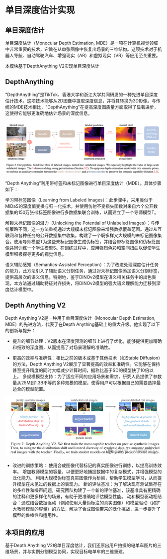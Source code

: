 # 单目深度估计实现

## 单目深度估计

单目深度估计（Monocular Depth Estimation, MDE）是一项在计算机视觉领域中非常重要的技术，它旨在从单张图像中恢复出场景的三维结构。这项技术对于机器人导航、自动驾驶汽车、增强现实（AR）和虚拟现实（VR）等应用至关重要。

本模块基于DepthAnything V2实现单目深度估计

## DepthAnything

"DepthAnything"是TikTok、香港大学和浙江大学共同研发的一种先进单目深度估计技术。这项技术能够从2D图像中提取深度信息，并将其转换为3D影像。与传统的MDE技术相比，"DepthAnything"在提高深度图质量方面取得了显著进步，这使得它能够更准确地估计场景的深度信息。

![DepthAnything](../4_appendices/figures/depthanything.png)

“Depth Anything”利用带标签和未标记图像进行单目深度估计（MDE）。具体步骤如下：

学习带标签图像（Learning from Labeled Images）：此步骤中，采用类似于MiDaS的深度值变换与归一化技术，并使用仿射不变损失函数对来自六个公开数据集的150万张带标签图像进行多数据集联合训练，从而建立了一个导师模型T。

解锁未标记图像的潜力（Unlocking the Potential of Unlabeled Images）：与传统策略不同，这一方法重视通过大规模未标记图像来增强数据覆盖范围。通过从互联网和各种任务的公开数据集中收集，构建了一个既多样又大规模的未标记图像集合。使用导师模型T为这些未标记图像生成伪标签，并结合带标签图像和伪标签图像共同训练一个学生模型S。在训练过程中，应用强烈色彩和空间扭曲以促使学生模型积极探寻更多的视觉信息。

语义辅助感知（Semantics-Assisted Perception）：为了改进处理深度估计任务的能力，此方法引入了辅助语义分割任务，通过对未标记图像添加语义分割标签，提供高层次的语义信息。特别地，鉴于DINOv2模型在语义相关任务中的出色表现，本方法通过辅助特征对齐损失，将DINOv2模型的强大语义理解能力迁移到深度估计模型中。

## Depth Anything V2

Depth Anything V2是一种用于单目深度估计（Monocular Depth Estimation, MDE）的先进方法，代表了在Depth Anything基础上的重大升级。他实现了以下的创新与提升：

- 提升的细节处理：V2版本在深度预测的细节上进行了优化，能够提供更加精确和细致的深度图，从而提高了对场景理解的准确性。

- 更高的效率与准确性：相比之前的版本或基于其他技术（如Stable Diffusion）的方法，Depth Anything V2展示了显著提高的效率和准确性。它能够在保持甚至提升精度的同时大幅减少计算时间，据称比基于SD的模型快了10倍以上。
多规模模型支持：为了适应不同的应用场景和需求，研究人员提供了参数量从25M到1.3B不等的多种规模的模型，使得用户可以根据自己的需要选择最适合的模型配置。

![Depth Anything V2](../4_appendices/figures/depthanythingv2.png)

- 改进的训练策略：
使用合成图像代替标记的真实图像进行训练，以提高训练效率。
增加教师模型的容量，以便更好地捕捉数据中的复杂模式，并增强模型的泛化能力。
利用大规模伪标签真实图像作为桥梁，帮助学生模型学习，从而提升模型在未见过的数据上的表现力。
新的评估基准：为了解决现有测试集存在的多样性和噪声问题，研究团队构建了一个新的评估基准，该基准具有更精确的注释和更多样化的场景，有助于更准确地评估模型性能。
动和模型驱动相结合：通过结合数据驱动（例如使用大量伪标注的真实图像）和模型驱动（如扩大教师模型的容量）的方法，解决了合成图像带来的泛化挑战，进一步提升了模型的鲁棒性和适用性。

## 本项目的应用

基于Depth Anything V2的单目深度估计，我们还原出用户拍摄的电单车图片的三维场景，并与实例分割模型协同，实现目标电单车的三维重建。
